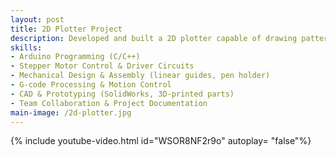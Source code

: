```yaml
---
layout: post
title: 2D Plotter Project
description: Developed and built a 2D plotter capable of drawing patterns and shapes on paper using stepper motors, timing belts, and a pen holder. The system was controlled by an Arduino microcontroller with G-code-based commands, translating digital input into precise 2D movements.In addition to building the system, I also mentored students from lower semesters, guiding them through the assembly and programming process. A key part of the project involved analyzing and correcting design flaws from a pre-existing prototype, ensuring a more reliable and precise operation.
skills: 
- Arduino Programming (C/C++)
- Stepper Motor Control & Driver Circuits
- Mechanical Design & Assembly (linear guides, pen holder)
- G-code Processing & Motion Control
- CAD & Prototyping (SolidWorks, 3D-printed parts)
- Team Collaboration & Project Documentation
main-image: /2d-plotter.jpg
---
```

{% include youtube-video.html id="WSOR8NF2r9o" autoplay= "false"%}
